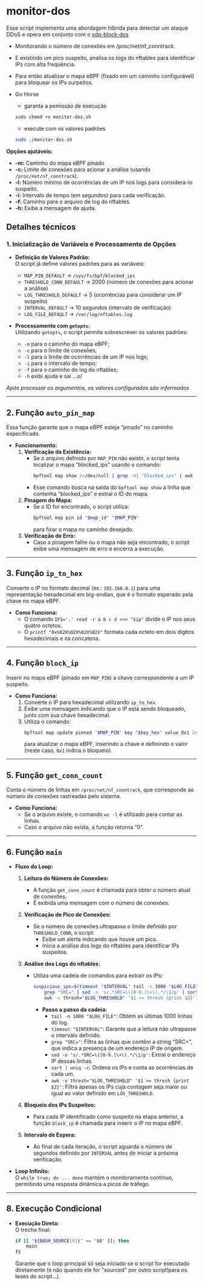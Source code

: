# monitor-dos
Esse script implementa uma abordagem híbrida para detectar um ataque DDoS e opera em conjunto com o [xdp-block-dos](https://github.com/0xttfx/xdp-block-ddos/)

- Monitorando o número de conexões em /proc/net/nf_conntrack.
- E existindo um pico suspeito, analisa os logs do nftables para identificar IPs com alta frequência.
- Para então atualizar o mapa eBPF (fixado em um caminho configurável) para bloquear os IPs surpeitos.

- Go Horse
  - garanta a pemissão de execução
  ```bash
  sudo chmod +x monitor-dos.sh
  ```
  - execute com os valores padrões
  ```bash
  sudo ./monitor-dos.sh
  ```


**Opções ajutáveis:**
    
   - **-m:** Caminho do mapa eBPF pinado
   - **-c:** Limite de conexões para acionar a análise (usando `/proc/net/nf_conntrack`).
   - **-l:** Número mínimo de ocorrências de um IP nos logs para considerá-lo suspeito.
   - **-i:** Intervalo de tempo (em segundos) para cada verificação.
   - **-f:** Caminho para o arquivo de log do nftables.
   - **-h:** Exibe a mensagem de ajuda.


## Detalhes técnicos


### 1. Inicialização de Variáveis e Processamento de Opções

- **Definição de Valores Padrão:**  
  O script já define valores padrões para as variáveis:

  - `MAP_PIN_DEFAULT`           → `/sys/fs/bpf/blocked_ips`
  - `THRESHOLD_CONN_DEFAULT`    → 2000 (número de conexões para acionar a análise)
  - `LOG_THRESHOLD_DEFAULT`     → 5 (ocorrências para considerar um IP suspeito)
  - `INTERVAL_DEFAULT`          → 10 segundos (intervalo de verificação)
  - `LOG_FILE_DEFAULT`          → `/var/log/nftables.log`

- **Processamento com `getopts`:**  
  Utilizando `getopts`, o script permite sobrescrever os valores padrões:

  - `-m` para o caminho do mapa eBPF;
  - `-c` para o limite de conexões;
  - `-l` para o limite de ocorrências de um IP nos logs;
  - `-i` para o intervalo de tempo;
  - `-f` para o caminho do log do nftables;
  - `-h` exibi ajuda e sai ...o/

*Após processar os argumentos, os valores configurados são informados*

---

## 2. Função `auto_pin_map`
  
  Essa função garante que o mapa eBPF esteja “pinado” no caminho especificado.
  
- **Funcionamento:**  
  1. **Verificação da Existência:**  
     - Se o arquivo definido por `MAP_PIN` não existir, o script tenta localizar o mapa “blocked_ips” usando o comando:
       ```bash
       bpftool map show 2>/dev/null | grep -m1 "blocked_ips" | awk '{print $1}' | tr -d ':'
       ```
     - Esse comando busca na saída do `bpftool map show` a linha que contenha “blocked_ips” e extrai o ID do mapa.
  2. **Pinagem do Mapa:**  
     - Se o ID for encontrado, o script utiliza:
       ```bash
       bpftool map pin id "$map_id" "$MAP_PIN"
       ```
       para fixar o mapa no caminho desejado.
  3. **Verificação de Erro:**  
     - Caso a pinagem falhe ou o mapa não seja encontrado, o script exibe uma mensagem de erro e encerra a execução.

---

## 3. Função `ip_to_hex`
 
  Converte o IP no formato decimal (ex.: `192.168.0.1`) para uma representação hexadecimal em big-endian, que é o formato esperado pela chave no mapa eBPF.
  
- **Como Funciona:**  
  - O comando `IFS='.' read -r a b c d <<< "$ip"` divide o IP nos seus quatro octetos.
  - O `printf "0x%02X%02X%02X%02X"` formata cada octeto em dois dígitos hexadecimais e os concatena.

---

## 4. Função `block_ip`

  Inserir no mapa eBPF (pinado em `MAP_PIN`) a chave correspondente a um IP suspeito.

- **Como Funciona:**  
  1. Converte o IP para hexadecimal utilizando `ip_to_hex`.
  2. Exibe uma mensagem indicando que o IP está sendo bloqueado, junto com sua chave hexadecimal.
  3. Utiliza o comando:
     ```bash
     bpftool map update pinned "$MAP_PIN" key "$key_hex" value 0x1 2>/dev/null
     ```
     para atualizar o mapa eBPF, inserindo a chave e definindo o valor (neste caso, `0x1` indica o bloqueio).

---

## 5. Função `get_conn_count`
  
  Conta o número de linhas em `/proc/net/nf_conntrack`, que corresponde ao número de conexões rastreadas pelo sistema.

- **Como Funciona:**  
  - Se o arquivo existe, o comando `wc -l` é utilizado para contar as linhas.
  - Caso o arquivo não exista, a função retorna “0”.

---

## 6.  Função `main`

- **Fluxo do Loop:**
  1. **Leitura do Número de Conexões:**  
     - A função `get_conn_count` é chamada para obter o número atual de conexões.
     - É exibida uma mensagem com o número de conexões.
  
  2. **Verificação de Pico de Conexões:**  
     - Se o número de conexões ultrapassa o limite definido por `THRESHOLD_CONN`, o script:
       - Exibe um alerta indicando que houve um pico.
       - Inicia a análise dos logs do nftables para identificar IPs suspeitos.
  
  3. **Análise dos Logs do nftables:**  
     - Utiliza uma cadeia de comandos para extrair os IPs:
       ```bash
       suspicious_ips=$(timeout "$INTERVAL" tail -n 1000 "$LOG_FILE" 2>/dev/null | \
           grep "SRC=" | sed -n 's/.*SRC=\([0-9.]\+\).*/\1/p' | sort | uniq -c | \
           awk -v thresh="$LOG_THRESHOLD" '$1 >= thresh {print $2}')
       ```
       - **Passo a passo da cadeia:**
         - `tail -n 1000 "$LOG_FILE"`: Obtém as últimas 1000 linhas do log.
         - `timeout "$INTERVAL"`: Garante que a leitura não ultrapasse o intervalo definido.
         - `grep "SRC="`: Filtra as linhas que contêm a string “SRC=”, que indica a presença de um endereço IP de origem.
         - `sed -n 's/.*SRC=\([0-9.]\+\).*/\1/p'`: Extrai o endereço IP dessas linhas.
         - `sort | uniq -c`: Ordena os IPs e conta as ocorrências de cada um.
         - `awk -v thresh="$LOG_THRESHOLD" '$1 >= thresh {print $2}'`: Filtra apenas os IPs cuja contagem seja maior ou igual ao valor definido em `LOG_THRESHOLD`.
  
  4. **Bloqueio dos IPs Suspeitos:**  
     - Para cada IP identificado como suspeito na etapa anterior, a função `block_ip` é chamada para inserir o IP no mapa eBPF.
  
  5. **Intervalo de Espera:**  
     - Ao final de cada iteração, o script aguarda o número de segundos definido por `INTERVAL` antes de iniciar a próxima verificação.

- **Loop Infinito:**  
  O `while true; do ... done` mantém o monitoramento contínuo, permitindo uma resposta dinâmica a picos de tráfego.

---

## 8. Execução Condicional

- **Execução Direta:**  
  O trecho final:
  ```bash
  if [[ "${BASH_SOURCE[0]}" == "$0" ]]; then
      main
  fi
  ```
  Garante que o loop principal só seja iniciado se o script for executado diretamente (e não quando ele for "sourced" por outro script!para os teses do script...).

